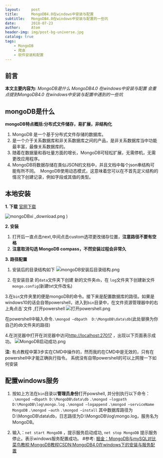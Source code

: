 ```yaml
---
layout:     post
title:      MongoDB4.0在windows中安装与配置
subtitle:   MongoDB4.0在windows中安装与配置的一些坑
date:       2018-07-23
author:     Atom
header-img: img/post-bg-universe.jpg
catalog: true
tags:
    - MongoDB
	- 爬虫
	- 软件安装和配置
---
```



## 前言
**本文主要内容为:**
*MongoDB是什么
MongoDB4.0 在windows中安装与配置
会重点提到MongoDB4.0 在windows中安装与配置中遇到的一些坑*

## mongoDB是什么

**mongoDB特点概括:分布式文件储存，易扩展，非结构化**

1. ​MongoDB 是一个基于分布式文件存储的数据库。
2. 是一个介于关系数据库和非关系数据库之间的产品，是非关系数据库当中功能最丰富，最像关系数据库的。 
3. 随着在数据量和吞吐量方面的增长，MongoDB可轻松扩展，无需停机，无需更改应用程序。
4. MongoDB将数据存储在类似JSON的文档中，并且文档中每个json串结构可能有所不同。  MongoDB使用动态模式，这意味着您可以在不首先定义结构的情况下创建记录，例如字段或其值的类型。

## 本地安装

**1. 下载**
[官网下载](https://www.mongodb.com/download-center?jmp=nav#community)

![mongoDBxi _download.png](https://upload-images.jianshu.io/upload_images/7346071-43d48549e7192a81.png?imageMogr2/auto-orient/strip%7CimageView2/2/w/1240)
)

**2. 安装**
1. 打开后一直点击next,中间点击custom选项更改储存位置，**注意路径不要有空格**
2. **注意取消勾选 MongoDB compass，不然安装过程会非常久**

**3. 路径配置**
1. 安装后的目录结构如下
  ![mongoDB安装后目录结构.png](https://upload-images.jianshu.io/upload_images/7346071-18f70ccc904e6105.png?imageMogr2/auto-orient/strip%7CimageView2/2/w/1240)

2. 在安装目录 的`data`文件夹下创建 新的文件夹`db`，在 `log`文件夹下创建新文件`mongo.config`(新建txt文件改名)

3.在`bin`文件夹里的便是mongoDB的命令。接下来是配置数据库的路径。如果是windows10的话会自带powershell，进入到`bin`目录中，在文件资源管理器中的右上角点击`文件 ,打开powershell
![打开powershell.png](https://upload-images.jianshu.io/upload_images/7346071-c5e4e7e65d964c3f.png?imageMogr2/auto-orient/strip%7CimageView2/2/w/1240)

在powershell中输入命令`.\mongod –dbpath  D:\MongoDB\data\db`(此处替换为你自己的db文件夹的路径)

4.在浏览器中打开在浏览器中访问[http://localhost:27017](http://localhost:27017/) ，出现以下页面表示成功。
![MongoDB启动成功.png](https://upload-images.jianshu.io/upload_images/7346071-d9b95091806bfd17.png?imageMogr2/auto-orient/strip%7CimageView2/2/w/1240)

**注:**
有点教程中第3步实在CMD中操作的，然而我的在CMD中是无效的，只有在powershell中才能正确执行指令。
系统没有自带powershell的可以上网搜一下如何安装

## 配置windows服务
1. 按如上方法在`bin`目录以**管理员身份**打开powshell,
  并分别执行以下命令：
  `.\mongod –dbpath D:\MongoDB\data\db`
  `.\mongod –logpath D:\MongoDB\log\mongo.log`
  `.\mongod –logappend`
  `.\mongod –serviceName MongoDB`
  `.\mongod –auth`
  `.\mongod –install`
  其中数据库路径为D:\MongoDB\data\db，日志路径为D:\MongoDB\log\mongo.log，服务名为MongoDB。

2. 输入：`net start MongoDB` ，提示服务启动成功, `net stop MongoDB` 提示服务停止。表示windows服务配置成功。
  #​​参考: 
   [掘金：MongoDB与mySQL对比](https://juejin.im/entry/5a18b88951882554b8373e20)​ 
  [菜鸟教程:MongoDB教程](http://www.runoob.com/mongodb/mongodb-tutorial.html)​
  [CSDN:MongoDB4.0在windows下的安装与服务配置](https://blog.csdn.net/Dorma_Bin/article/details/80851230)



